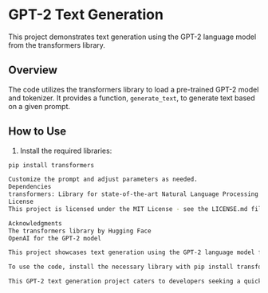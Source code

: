 # GPT-2 Text Generation

This project demonstrates text generation using the GPT-2 language model from the transformers library.

## Overview

The code utilizes the transformers library to load a pre-trained GPT-2 model and tokenizer. It provides a function, `generate_text`, to generate text based on a given prompt.

## How to Use

1. Install the required libraries:

```bash
pip install transformers

Customize the prompt and adjust parameters as needed.
Dependencies
transformers: Library for state-of-the-art Natural Language Processing
License
This project is licensed under the MIT License - see the LICENSE.md file for details.

Acknowledgments
The transformers library by Hugging Face
OpenAI for the GPT-2 model

This project showcases text generation using the GPT-2 language model from the transformers library. Leveraging the power of pre-trained models, the code offers a simple Python function, generate_text, to generate diverse and contextually relevant text based on a given prompt. Users can easily integrate this functionality into their projects for creative writing, chatbots, or any application requiring natural language generation.

To use the code, install the necessary library with pip install transformers and incorporate the generate_text function into your Python script. The function allows customization of prompt, model choice (default is GPT-2), and text generation parameters. The README provides concise instructions, dependencies, and acknowledgments, making it easy for users to understand, implement, and contribute. The project is licensed under the MIT License, encouraging collaboration and sharing.

This GPT-2 text generation project caters to developers seeking a quick and efficient way to incorporate state-of-the-art natural language processing capabilities into their applications, promoting creativity and innovation in text-based projects.
